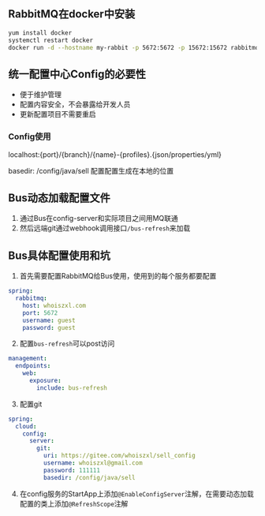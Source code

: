 ## RabbitMQ在docker中安装
```bash
yum install docker
systemctl restart docker
docker run -d --hostname my-rabbit -p 5672:5672 -p 15672:15672 rabbitmq:3.7.8-management   (5672为默认端口， 15672为界面端口)
```

## 统一配置中心Config的必要性
* 便于维护管理
* 配置内容安全，不会暴露给开发人员
* 更新配置项目不需要重启

### Config使用
localhost:{port}/{branch}/{name}-{profiles}.{json/properties/yml}

basedir: /config/java/sell 配置配置生成在本地的位置

## Bus动态加载配置文件
1. 通过Bus在config-server和实际项目之间用MQ联通
2. 然后远端git通过webhook调用接口`/bus-refresh`来加载

## Bus具体配置使用和坑
1. 首先需要配置RabbitMQ给Bus使用，使用到的每个服务都要配置
```yml
spring:
  rabbitmq:
    host: whoiszxl.com
    port: 5672
    username: guest
    password: guest
```

2. 配置`bus-refresh`可以post访问
```yml
management:
  endpoints:
    web:
      exposure:
        include: bus-refresh
```

3. 配置git
```yml
spring:
  cloud:
    config:
      server:
        git:
          uri: https://gitee.com/whoiszxl/sell_config
          username: whoiszxl@gmail.com
          password: 111111
          basedir: /config/java/sell
```

4. 在config服务的StartApp上添加`@EnableConfigServer`注解，在需要动态加载配置的类上添加`@RefreshScope`注解
   